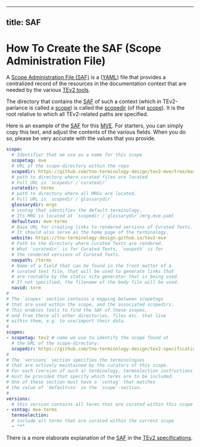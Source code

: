 
---
title: SAF
---

# How To Create the SAF (Scope Administration File)

A [Scope Administration File (SAF)](saf@tev2) is a
([YAML](https://yaml.org/spec/1.2.2/)) file 
that provides a centralized record of the resources in the documentation context
that are needed by the various [TEv2 tools](@tev2).

The directory that contains the [SAF](@tev2) of such a context 
(which in TEv2-parlance is called a [scope](@tev2)) 
is called the [scopedir](@tev2) (of that [scope](@tev2)).
It is the root relative to which all TEv2-related paths are specified.

Here is an example of the [SAF](@tev2) for this [MVE](@).
For starters, you can simply copy this text, and adjust the contents of the various fields. When you do so, please be very accurate with the values that you provide. 

~~~ yaml
scope:
  # Identifier that we use as a name for this scope
  scopetag: mve
  # URL of the scope-directory within the repo
  scopedir: https://github.com/tno-terminology-design/tev2-mve/tree/master/docs
  # path to directory where curated files are located. 
  # Full URL is `scopedir`/`curatedir`
  curatedir: terms
  # path to directory where all MRGs are located. 
  # Full URL is `scopedir`/`glossarydir`
  glossarydir: mrgs
  # vsntag that identifies the default terminology. 
  # Its MRG is located at `scopedir`/`glossarydir`/mrg.mve.yaml
  defaultvsn: mve-terms
  # Base URL for creating links to rendered versions of Curated Texts.
  # It should also serve as the home page of the terminology.
  website: https://tno-terminology-design.github.io/tev2-mve
  # Path to the directory where Curated Texts are rendered. 
  # What `curatedir` is for Curated Texts, `navpath` is for 
  # the rendered versions of Curated Texts.
  navpath: /terms
  # Name of a field that can be found in the front matter of a 
  # curated text file, that will be used to generate links that
  # are routable by the static site generator that is being used.
  # If not specified, the filename of the body file will be used.
  navid: term
#
# The `scopes` section contains a mapping between scopetags 
# that are used within the scope, and the associated scopedirs.
# This enables tools to find the SAF of these scopes,
# and from there all other directories, files etc. that live
# within them, e.g. to use/import their data.
#
scopes:
- scopetag: tev2 # name we use to identify the scope found at
  # the URL of the scope-directory:
  scopedir: https://github.com/tno-terminology-design/tev2-specifications/tree/master/docs
#
# The `versions` section specifies the terminologies 
# that are actively maintained by the curators of this scope.
# For each (version of such a) terminology, termselection instructions
# must be provided that specify which terms are to be included.
# One of these section must have a `vsntag` that matches 
# the value of `defaultvsn` in the `scope`-section.
#
versions:
  # this version contains all terms that are curated within this scope
- vsntag: mve-terms 
  termselection:
  # include all terms that are curated within the current scope
  - "*"
~~~

There is a more elaborate explanation of the [SAF](@tev2) in the [TEv2 specifications](saf@tev2).
